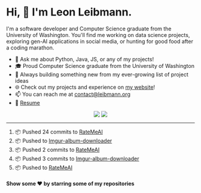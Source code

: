 # Hi, 👋 I'm Leon Leibmann.

I'm a software developer and Computer Science graduate from the University of Washington. You'll find me working on data science projects, exploring gen-AI applications in social media, or hunting for good food after a coding marathon.

- 💬 Ask me about Python, Java, JS, or any of my projects!
- 🎓 Proud Computer Science graduate from the University of Washington
- 🚀 Always building something new from my ever-growing list of project ideas
- 🌐 Check out my projects and experience on [my website](https://leibmann.org)!
- 📫 You can reach me at [contact@leibmann.org](mailto:contact@leibmann.org)
- 📄 [Resume](https://leibmann.org/Leon_Leibmann_Resume.pdf)

<div align="middle">
<img align="top" src="https://github-readme-stats.vercel.app/api/top-langs/?username=Pop101&layout=compact&theme=transparent&hide_border=true&hide=css,jupyter%20notebook">
<img align="top" src="https://github-readme-stats.vercel.app/api?username=Pop101&show_icons=true&theme=transparent&hide_border=true&count_private=true&hide=issues&include_all_commits&hide_rank=true">
</div>

---
<!--START_SECTION:activity-->
1. 📦 Pushed 24 commits to [RateMeAI](https://github.com/Pop101/RateMeAI)
2. 📦 Pushed to [Imgur-album-downloader](https://github.com/Pop101/imgur-album-downloader)
3. 📦 Pushed 2 commits to [RateMeAI](https://github.com/Pop101/RateMeAI)
4. 📦 Pushed 3 commits to [Imgur-album-downloader](https://github.com/Pop101/imgur-album-downloader)
5. 📦 Pushed to [RateMeAI](https://github.com/Pop101/RateMeAI)
<!--END_SECTION:activity-->

#### Show some ❤️ by starring some of my repositories

